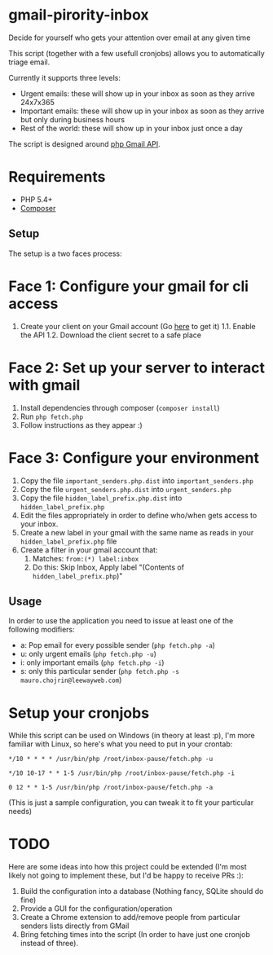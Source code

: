 # gmail-pirority-inbox
Decide for yourself who gets your attention over email at any given time

This script (together with a few usefull cronjobs) allows you to automatically triage email.

Currently it supports three levels:

* Urgent emails: these will show up in your inbox as soon as they arrive 24x7x365
* Important emails: these will show up in your inbox as soon as they arrive but only during business hours
* Rest of the world: these will show up in your inbox just once a day

The script is designed around [php Gmail API](https://developers.google.com/gmail/api/v1/reference/).

# Requirements

* PHP 5.4+
* [Composer](https://getcomposer.org)

## Setup

The setup is a two faces process:

Face 1: Configure your gmail for cli access
===========================================

1. Create your client on your Gmail account (Go [here](https://developers.google.com/gmail/api/quickstart/php) to get it)
1.1. Enable the API
1.2. Download the client secret to a safe place
 
Face 2: Set up your server to interact with gmail
=================================================

1. Install dependencies through composer (```composer install```)
2. Run ```php fetch.php```
3. Follow instructions as they appear :)
 
Face 3: Configure your environment
==================================

1. Copy the file ```important_senders.php.dist``` into ```important_senders.php```
2. Copy the file ```urgent_senders.php.dist``` into ```urgent_senders.php```
3. Copy the file ```hidden_label_prefix.php.dist``` into ```hidden_label_prefix.php```
4. Edit the files appropriately in order to define who/when gets access to your inbox.
5. Create a new label in your gmail with the same name as reads in your ```hidden_label_prefix.php``` file
6. Create a filter in your gmail account that:
    1. Matches: ```from:(*) label:inbox```
    2. Do this: Skip Inbox, Apply label "(Contents of ```hidden_label_prefix.php```)"

## Usage

In order to use the application you need to issue at least one of the following modifiers:

* a: Pop email for every possible sender (```php fetch.php -a```)
* u: only urgent emails (```php fetch.php -u```)
* i: only important emails (```php fetch.php -i```)
* s: only this particular sender (```php fetch.php -s mauro.chojrin@leewayweb.com```)

Setup your cronjobs
===================

While this script can be used on Windows (in theory at least :p), I'm more familiar with Linux, so here's what you need to put in your crontab:


```*/10 * * * * /usr/bin/php /root/inbox-pause/fetch.php -u```

```*/10 10-17 * * 1-5 /usr/bin/php /root/inbox-pause/fetch.php -i```

```0 12 * * 1-5 /usr/bin/php /root/inbox-pause/fetch.php -a```

(This is just a sample configuration, you can tweak it to fit your particular needs)

# TODO

Here are some ideas into how this project could be extended (I'm most likely not going to implement these, but I'd be happy to receive PRs :):

1. Build the configuration into a database (Nothing fancy, SQLite should do fine)
2. Provide a GUI for the configuration/operation
3. Create a Chrome extension to add/remove people from particular senders lists directly from GMail
4. Bring fetching times into the script (In order to have just one cronjob instead of three).
